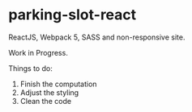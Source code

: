# parking-slot-react
ReactJS, Webpack 5, SASS and non-responsive site. 

Work in Progress. 

Things to do:
1. Finish the computation
2. Adjust the styling
3. Clean the code
